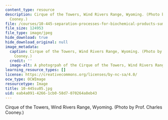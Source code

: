 ```yaml
---
content_type: resource
description: Cirque of the Towers, Wind Rivers Range, Wyoming. (Photo by Prof. Charles
  Cooney.)
file: /courses/10-445-separation-processes-for-biochemical-products-summer-2005/eab4a09142661cb058d7070264a8eb43_10-445su05.jpg
file_size: 124953
file_type: image/jpeg
hide_download: true
hide_download_original: null
image_metadata:
  caption: Cirque of the Towers, Wind Rivers Range, Wyoming. (Photo by Prof. Charles
    Cooney.)
  credit: ''
  image-alt: A photogrpah of the Cirque of the Towers, Wind Rivers Range, Wyoming.
learning_resource_types: []
license: https://creativecommons.org/licenses/by-nc-sa/4.0/
ocw_type: OCWImage
resourcetype: Image
title: 10-445su05.jpg
uid: eab4a091-4266-1cb0-58d7-070264a8eb43
---
```

Cirque of the Towers, Wind Rivers Range, Wyoming. (Photo by Prof. Charles Cooney.)